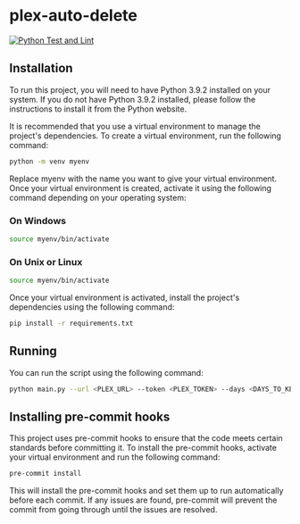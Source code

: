 # plex-auto-delete

[![Python Test and Lint](https://github.com/thomasasfk/plex-auto-delete/actions/workflows/pytest-and-lint.yml/badge.svg)](https://github.com/thomasasfk/plex-auto-delete/actions/workflows/pytest-and-lint.yml)

## Installation

To run this project, you will need to have Python 3.9.2 installed on your system. If you do not have Python 3.9.2 installed, please follow the instructions to install it from the Python website.

It is recommended that you use a virtual environment to manage the project's dependencies. To create a virtual environment, run the following command:

```bash
python -m venv myenv
```

Replace myenv with the name you want to give your virtual environment. Once your virtual environment is created, activate it using the following command depending on your operating system:

### On Windows

```bash
source myenv/bin/activate
```

### On Unix or Linux

```bash
source myenv/bin/activate
```

Once your virtual environment is activated, install the project's dependencies using the following command:

```bash
pip install -r requirements.txt
```

## Running

You can run the script using the following command:

```bash
python main.py --url <PLEX_URL> --token <PLEX_TOKEN> --days <DAYS_TO_KEEP>
```

## Installing pre-commit hooks
This project uses pre-commit hooks to ensure that the code meets certain standards before committing it. To install the pre-commit hooks, activate your virtual environment and run the following command:

```bash
pre-commit install
```

This will install the pre-commit hooks and set them up to run automatically before each commit. If any issues are found, pre-commit will prevent the commit from going through until the issues are resolved.
